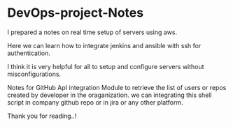 # DevOps-project-Notes

I prepared a notes on real time setup of servers using aws.

Here we can learn how to integrate jenkins and ansible with ssh for authentication.

I think it is very helpful for all to setup and configure servers without misconfigurations.

Notes for GitHub ApI integration Module to retrieve the list of users or repos created by developer in the oraganization. we can integrating this shell script in company github repo or in jira or any other platform.

Thank you for reading..!
